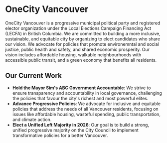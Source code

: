 # OneCity Vancouver

OneCity Vancouver is a progressive municipal political party and registered elector organization under the Local Elections Campaign Financing Act (LECFA) in British Columbia. We are committed to building a more inclusive, sustainable, and equitable city by organizing to elect candidates who share our vision. We advocate for policies that promote environemntal and social justice, public health and safety, and shared economic prosperity. Our vision includes affordable housing, walkable neighbourhoods with accessible public transit, and a green economy that benefits all residents.

## Our Current Work

- **Hold the Mayor Sim's ABC Government Accountable**: We strive to ensure transparency and accountability in local governance, challenging the policies that favour the city's richest and most powerful elites. 
- **Advance Progressive Policies**: We advocate for inclusive and equitable policies that address the needs of all Vancouver residents, focusing on issues like affordable housing, wasteful spending, public transportation, and climate action.
- **Elect a Unified Left Majority in 2026**: Our goal is to build a strong, unified progressive majority on the City Council to implement transformative policies for a better Vancouver.
